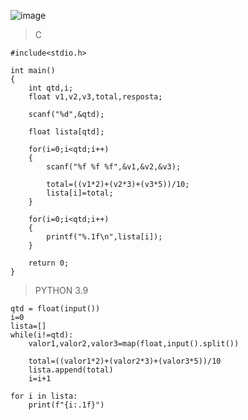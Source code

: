 ![image](https://github.com/lufffe/Beecrowd/assets/90646635/df95fc66-f65b-4f9c-b8e2-686c2f1af230)

>C

	#include<stdio.h>

	int main()
	{
	    int qtd,i;
	    float v1,v2,v3,total,resposta;

	    scanf("%d",&qtd);

		float lista[qtd];

		for(i=0;i<qtd;i++)
		{
			scanf("%f %f %f",&v1,&v2,&v3);

			total=((v1*2)+(v2*3)+(v3*5))/10;
			lista[i]=total;
		}    

	    for(i=0;i<qtd;i++)
		{
			printf("%.1f\n",lista[i]);
		}

	    return 0;
	}

>PYTHON 3.9

	qtd = float(input())
	i=0
	lista=[]
	while(i!=qtd):
	    valor1,valor2,valor3=map(float,input().split())

	    total=((valor1*2)+(valor2*3)+(valor3*5))/10
	    lista.append(total)
	    i=i+1

	for i in lista:
	    print(f"{i:.1f}")
